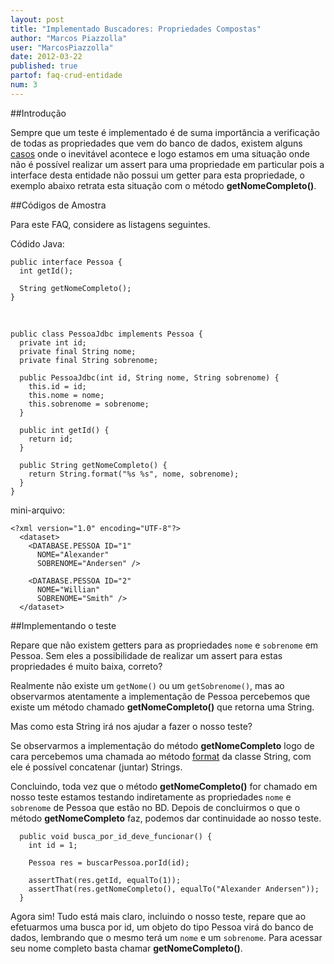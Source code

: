 ```yaml
---
layout: post
title: "Implementado Buscadores: Propriedades Compostas"
author: "Marcos Piazzolla"
user: "MarcosPiazzolla"
date: 2012-03-22
published: true 
partof: faq-crud-entidade
num: 3
---
```


##Introdução

Sempre que um teste é implementado é de suma importância a verificação de todas as propriedades que
vem do banco de dados, existem alguns <a href="{{ site.url }}/procedimento/crud-entidade/01.0-implementando_buscador_testes.html#0_0">casos</a>
onde o inevitável acontece e logo estamos em uma situação onde não é possível realizar um assert
para uma propriedade em particular pois a interface desta entidade não possui um getter para esta
propriedade, o exemplo abaixo retrata esta situação com o método __getNomeCompleto()__.

##Códigos de Amostra

Para este FAQ, considere as listagens seguintes.

Códido Java:

    public interface Pessoa {
      int getId();  
      
      String getNomeCompleto();
    }  
    
<br />

    public class PessoaJdbc implements Pessoa {
      private int id;
      private final String nome;
      private final String sobrenome;
      
      public PessoaJdbc(int id, String nome, String sobrenome) {
        this.id = id;
        this.nome = nome;
        this.sobrenome = sobrenome;
      }
      
      public int getId() {
        return id;
      }
      
      public String getNomeCompleto() {
        return String.format("%s %s", nome, sobrenome);
      }
    }  
    
mini-arquivo:
    
    <?xml version="1.0" encoding="UTF-8"?>
      <dataset>
        <DATABASE.PESSOA ID="1"
          NOME="Alexander" 
          SOBRENOME="Andersen" /> 
	  	 
        <DATABASE.PESSOA ID="2" 
          NOME="Willian" 
          SOBRENOME="Smith" />
      </dataset>  

##Implementando o teste

Repare que não existem getters para as propriedades `nome` e `sobrenome` em Pessoa. Sem eles a 
possibilidade de realizar um assert para estas propriedades é muito baixa, correto?

Realmente não existe um `getNome()` ou um `getSobrenome()`, mas ao observarmos atentamente a implementação
de Pessoa percebemos que existe um método chamado __getNomeCompleto()__ que retorna uma String.

Mas como esta String irá nos ajudar a fazer o nosso teste?
  
Se observarmos a implementação do método __getNomeCompleto__ logo de cara percebemos uma chamada ao 
método [format](http://docs.oracle.com/javase/6/docs/api/java/lang/String.html#format%28java.lang.String,%20java.lang.Object...%29)
da classe String, com ele é possível concatenar (juntar) Strings.

Concluindo, toda vez que o método __getNomeCompleto()__ for chamado em nosso teste estamos testando
indiretamente as propriedades `nome` e `sobrenome` de Pessoa que estão no BD. Depois de concluirmos o 
que o método __getNomeCompleto__ faz, podemos dar continuidade ao nosso teste.

      public void busca_por_id_deve_funcionar() {
        int id = 1;
        
        Pessoa res = buscarPessoa.porId(id);
        
        assertThat(res.getId, equalTo(1));
        assertThat(res.getNomeCompleto(), equalTo("Alexander Andersen"));
      }

Agora sim! Tudo está mais claro, incluindo o nosso teste, repare que ao efetuarmos uma busca por id, um
objeto do tipo Pessoa virá do banco de dados, lembrando que o mesmo terá um `nome` e um `sobrenome`.
Para acessar seu nome completo basta chamar __getNomeCompleto()__.